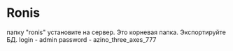 # Ronis
папку "ronis" установите на сервер. Это корневая папка. 
Экспортируйте БД.
login - admin
password - azino_three_axes_777
